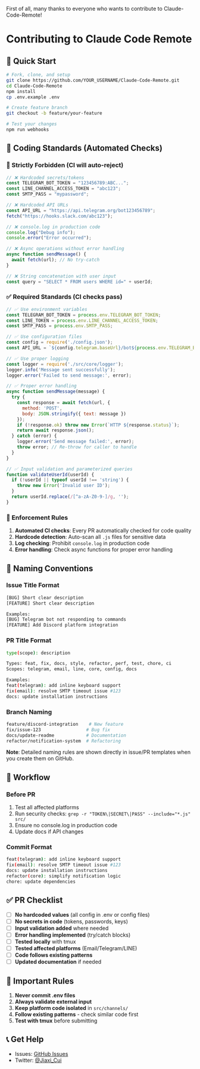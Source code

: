 First of all, many thanks to everyone who wants to contribute to Claude-Code-Remote!

# Contributing to Claude Code Remote

## 🚀 Quick Start

```bash
# Fork, clone, and setup
git clone https://github.com/YOUR_USERNAME/Claude-Code-Remote.git
cd Claude-Code-Remote
npm install
cp .env.example .env

# Create feature branch
git checkout -b feature/your-feature

# Test your changes
npm run webhooks
```

## 📝 Coding Standards (Automated Checks)

### 🚫 Strictly Forbidden (CI will auto-reject)
```javascript
// ❌ Hardcoded secrets/tokens
const TELEGRAM_BOT_TOKEN = "123456789:ABC...";
const LINE_CHANNEL_ACCESS_TOKEN = "abc123";
const SMTP_PASS = "mypassword";

// ❌ Hardcoded API URLs
const API_URL = "https://api.telegram.org/bot123456789";
fetch("https://hooks.slack.com/abc123");

// ❌ console.log in production code
console.log("Debug info");
console.error("Error occurred");

// ❌ Async operations without error handling
async function sendMessage() {
  await fetch(url); // No try-catch
}

// ❌ String concatenation with user input
const query = "SELECT * FROM users WHERE id=" + userId;
```

### ✅ Required Standards (CI checks pass)
```javascript
// ✅ Use environment variables
const TELEGRAM_BOT_TOKEN = process.env.TELEGRAM_BOT_TOKEN;
const LINE_TOKEN = process.env.LINE_CHANNEL_ACCESS_TOKEN;
const SMTP_PASS = process.env.SMTP_PASS;

// ✅ Use configuration files
const config = require('./config.json');
const API_URL = `${config.telegram.baseUrl}/bot${process.env.TELEGRAM_BOT_TOKEN}`;

// ✅ Use proper logging
const logger = require('./src/core/logger');
logger.info('Message sent successfully');
logger.error('Failed to send message:', error);

// ✅ Proper error handling
async function sendMessage(message) {
  try {
    const response = await fetch(url, {
      method: 'POST',
      body: JSON.stringify({ text: message })
    });
    if (!response.ok) throw new Error(`HTTP ${response.status}`);
    return await response.json();
  } catch (error) {
    logger.error('Send message failed:', error);
    throw error; // Re-throw for caller to handle
  }
}

// ✅ Input validation and parameterized queries
function validateUserId(userId) {
  if (!userId || typeof userId !== 'string') {
    throw new Error('Invalid user ID');
  }
  return userId.replace(/[^a-zA-Z0-9-]/g, '');
}
```

### 🔧 Enforcement Rules
1. **Automated CI checks**: Every PR automatically checked for code quality
2. **Hardcode detection**: Auto-scan all `.js` files for sensitive data
3. **Log checking**: Prohibit `console.log` in production code
4. **Error handling**: Check async functions for proper error handling

## 📛 Naming Conventions

### Issue Title Format
```bash
[BUG] Short clear description
[FEATURE] Short clear description

Examples:
[BUG] Telegram bot not responding to commands
[FEATURE] Add Discord platform integration
```

### PR Title Format 
```bash
type(scope): description

Types: feat, fix, docs, style, refactor, perf, test, chore, ci
Scopes: telegram, email, line, core, config, docs

Examples:
feat(telegram): add inline keyboard support
fix(email): resolve SMTP timeout issue #123
docs: update installation instructions
```

### Branch Naming
```bash
feature/discord-integration    # New feature
fix/issue-123                 # Bug fix
docs/update-readme            # Documentation
refactor/notification-system  # Refactoring
```

**Note**: Detailed naming rules are shown directly in issue/PR templates when you create them on GitHub.

## 🔄 Workflow

### Before PR
1. Test all affected platforms
2. Run security checks: `grep -r "TOKEN\|SECRET\|PASS" --include="*.js" src/`
3. Ensure no console.log in production code
4. Update docs if API changes

### Commit Format
```bash
feat(telegram): add inline keyboard support
fix(email): resolve SMTP timeout issue #123
docs: update installation instructions
refactor(core): simplify notification logic
chore: update dependencies
```

## ✅ PR Checklist

- [ ] **No hardcoded values** (all config in .env or config files)
- [ ] **No secrets in code** (tokens, passwords, keys)
- [ ] **Input validation added** where needed
- [ ] **Error handling implemented** (try/catch blocks)
- [ ] **Tested locally** with tmux
- [ ] **Tested affected platforms** (Email/Telegram/LINE)
- [ ] **Code follows existing patterns**
- [ ] **Updated documentation** if needed

## 🚨 Important Rules

1. **Never commit .env files**
2. **Always validate external input**
3. **Keep platform code isolated** in `src/channels/`
4. **Follow existing patterns** - check similar code first
5. **Test with tmux** before submitting

## 📞 Get Help

- Issues: [GitHub Issues](https://github.com/JessyTsui/Claude-Code-Remote/issues)
- Twitter: [@Jiaxi_Cui](https://x.com/Jiaxi_Cui)